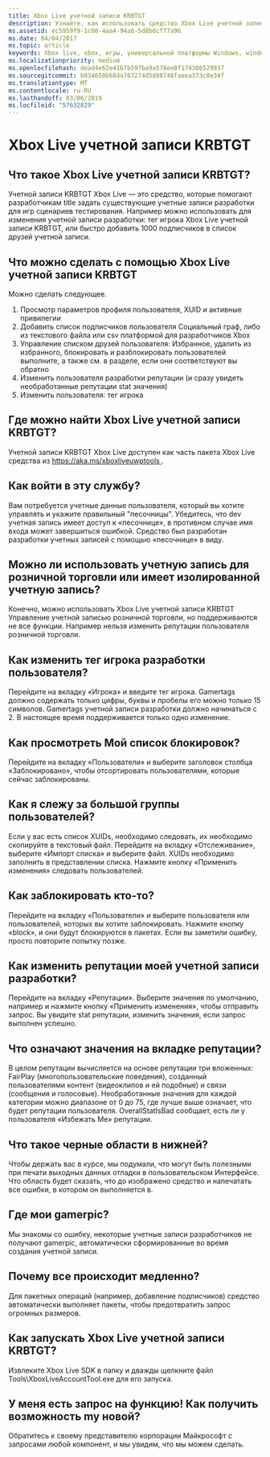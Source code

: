 ```yaml
---
title: Xbox Live учетной записи KRBTGT
description: Узнайте, как использовать средство Xbox Live учетной записи для быстрого создания тестовых учетных записей для тестирования название Xbox Live включена.
ms.assetid: ec5959f9-1c60-4aa4-94a6-5d8bdcf77a96
ms.date: 04/04/2017
ms.topic: article
keywords: Xbox live, xbox, игры, универсальной платформы Windows, windows 10 для настольных ПК, xbox, тестирование, тестовые учетные записи
ms.localizationpriority: medium
ms.openlocfilehash: dead4e62e41b7b597ba9a578ee8f174386529937
ms.sourcegitcommit: b034650b684a767274d5d88746faeea373c8e34f
ms.translationtype: MT
ms.contentlocale: ru-RU
ms.lasthandoff: 03/06/2019
ms.locfileid: "57632829"
---
```

# <a name="xbox-live-account-tool"></a>Xbox Live учетной записи KRBTGT

## <a name="what-is-xbox-live-account-tool"></a>Что такое Xbox Live учетной записи KRBTGT?
Учетной записи KRBTGT Xbox Live — это средство, которые помогают разработчикам title задать существующие учетные записи разработки для игр сценариев тестирования. Например можно использовать для изменения учетной записи разработки: тег игрока Xbox Live учетной записи KRBTGT, или быстро добавить 1000 подписчиков в список друзей учетной записи.

## <a name="what-can-i-do-with-xbox-live-account-tool"></a>Что можно сделать с помощью Xbox Live учетной записи KRBTGT
Можно сделать следующее.
  1. Просмотр параметров профиля пользователя, XUID и активные привилегии
  2. Добавить список подписчиков пользователя Социальный граф, либо из текстового файла или csv платформой для разработчиков Xbox
  3. Управление списком друзей пользователя: Избранное, удалить из избранного, блокировать и разблокировать пользователей выполните, а также см. в разделе, если они соответствуют вы обратно
  4. Изменить пользователя разработки репутации (и сразу увидеть необработанные репутации stat значения)
  5. Изменить пользователя: тег игрока

## <a name="where-can-i-find-xbox-live-account-tool"></a>Где можно найти Xbox Live учетной записи KRBTGT?
Учетной записи KRBTGT Xbox Live доступен как часть пакета Xbox Live средства из [ https://aka.ms/xboxliveuwptools ](https://aka.ms/xboxliveuwptools).

## <a name="how-do-i-log-in"></a>Как войти в эту службу?
Вам потребуется учетные данные пользователя, который вы хотите управлять и укажите правильный "песочницы". Убедитесь, что dev учетная запись имеет доступ к «песочнице», в противном случае имя входа может завершиться ошибкой. Средство был разработан разработки учетных записей с помощью «песочнице» в виду.

## <a name="can-i-use-a-retail-account-or-does-it-have-to-be-a-sandboxed-account"></a>Можно ли использовать учетную запись для розничной торговли или имеет изолированной учетную запись?
Конечно, можно использовать Xbox Live учетной записи KRBTGT Управление учетной записью розничной торговли, но поддерживаются не все функции. Например нельзя изменить репутации пользователя розничной торговли.

## <a name="how-do-i-change-a-dev-users-gamertag"></a>Как изменить тег игрока разработки пользователя?
Перейдите на вкладку «Игрока» и введите тег игрока. Gamertags должно содержать только цифры, буквы и пробелы его можно только 15 символов. Gamertags учетной записи разработки должно начинаться с 2. В настоящее время поддерживается только одно изменение.

## <a name="how-do-i-see-my-block-list"></a>Как просмотреть Мой список блокировок?
Перейдите на вкладку «Пользователи» и выберите заголовок столбца «Заблокировано», чтобы отсортировать пользователями, которые сейчас заблокированы.

## <a name="how-do-i-follow-a-large-group-of-users"></a>Как я слежу за большой группы пользователей?
Если у вас есть список XUIDs, необходимо следовать, их необходимо скопируйте в текстовый файл. Перейдите на вкладку «Отслеживание», выберите «Импорт списка» и выберите файл. XUIDs необходимо заполнить в представлении списка. Нажмите кнопку «Применить изменения» следовать пользователей.

## <a name="how-do-i-block-someone"></a>Как заблокировать кто-то?
Перейдите на вкладку «Пользователи» и выберите пользователя или пользователей, которых вы хотите заблокировать. Нажмите кнопку «block», и они будут блокируются в пакетах. Если вы заметили ошибку, просто повторите попытку позже.

## <a name="how-do-i-change-my-dev-accounts-repuation"></a>Как изменить репутации моей учетной записи разработки?
Перейдите на вкладку «Репутации». Выберите значения по умолчанию, например и нажмите кнопку «Применить изменения», чтобы отправить запрос. Вы увидите stat репутации, изменить значения, если запрос выполнен успешно.

## <a name="what-do-the-values-in-the-reputation-tab-mean"></a>Что означают значения на вкладке репутации?
В целом репутации вычисляется на основе репутации три вложенных: FairPlay (многопользовательские поведения), созданный пользователями контент (видеоклипов и ей подобные) и связи (сообщения и голосовые). Необработанные значения для каждой категории можно диапазоне от 0 до 75, где лучше выше означает, что будет репутации пользователя. OverallStatIsBad сообщает, есть ли у пользователя «Избежать Me» репутации.

## <a name="whats-the-black-area-at-the-bottom"></a>Что такое черные области в нижней?
Чтобы держать вас в курсе, мы подумали, что могут быть полезными при печати выходных данных отладки в пользовательском Интерфейсе. Что область будет сказать, что до изображено средство и напечатать все ошибки, в котором он выполняется в.

## <a name="wheres-my-gamerpic"></a>Где мои gamerpic?
Мы знакомы со ошибку, некоторые учетные записи разработчиков не получают gamerpic, автоматически сформированные во время создания учетной записи.

## <a name="why-are-things-happening-so-slowly"></a>Почему все происходит медленно?
Для пакетных операций (например, добавление подписчиков) средство автоматически выполняет пакеты, чтобы предотвратить запрос огромных размеров.

## <a name="how-do-i-run-xbox-live-account-tool"></a>Как запускать Xbox Live учетной записи KRBTGT?
Извлеките Xbox Live SDK в папку и дважды щелкните файл Tools\XboxLiveAccountTool.exe для его запуска.

## <a name="i-have-a-feature-request-how-do-i-get-my-feature-incorporated"></a>У меня есть запрос на функцию! Как получить возможность my новой?
Обратитесь к своему представителю корпорации Майкрософт с запросами любой компонент, и мы увидим, что мы можем сделать.
